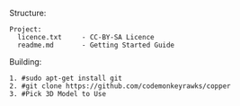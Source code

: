 Structure:

```shell
Project:
  licence.txt     - CC-BY-SA Licence
  readme.md       - Getting Started Guide
```

Building:

```shell
1. #sudo apt-get install git
2. #git clone https://github.com/codemonkeyrawks/copper
3. #Pick 3D Model to Use
```
